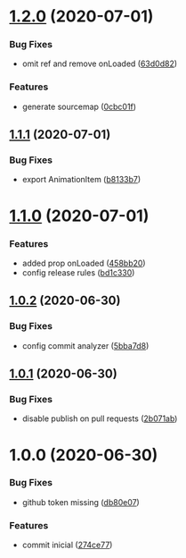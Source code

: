 # [1.2.0](https://github.com/rafaelnsantos/react-lottie/compare/v1.1.1...v1.2.0) (2020-07-01)


### Bug Fixes

* omit ref and remove onLoaded ([63d0d82](https://github.com/rafaelnsantos/react-lottie/commit/63d0d82d300902907f9c79e5eca874d5ca32b6f0))


### Features

* generate sourcemap ([0cbc01f](https://github.com/rafaelnsantos/react-lottie/commit/0cbc01f0680b4f82269e8951490118fde97d5cee))

## [1.1.1](https://github.com/rafaelnsantos/react-lottie/compare/v1.1.0...v1.1.1) (2020-07-01)


### Bug Fixes

* export AnimationItem ([b8133b7](https://github.com/rafaelnsantos/react-lottie/commit/b8133b71ae5b7a71ab4e90dd8a08edfff4c0175c))

# [1.1.0](https://github.com/rafaelnsantos/react-lottie/compare/v1.0.2...v1.1.0) (2020-07-01)


### Features

* added prop onLoaded ([458bb20](https://github.com/rafaelnsantos/react-lottie/commit/458bb207d1108fb0ba45c0742f2ca2b2a2993ce8))
* config release rules ([bd1c330](https://github.com/rafaelnsantos/react-lottie/commit/bd1c330f0380824f0a5920b69adf60eeb2fda7a4))

## [1.0.2](https://github.com/rafaelnsantos/react-lottie/compare/v1.0.1...v1.0.2) (2020-06-30)


### Bug Fixes

* config commit analyzer ([5bba7d8](https://github.com/rafaelnsantos/react-lottie/commit/5bba7d8be95cb35df6287b2849c417f2a5914264))

## [1.0.1](https://github.com/rafaelnsantos/react-lottie/compare/v1.0.0...v1.0.1) (2020-06-30)


### Bug Fixes

* disable publish on pull requests ([2b071ab](https://github.com/rafaelnsantos/react-lottie/commit/2b071ab7f90d1ecd4d9d140ceeb533aa3985727c))

# 1.0.0 (2020-06-30)


### Bug Fixes

* github token missing ([db80e07](https://github.com/rafaelnsantos/react-lottie/commit/db80e0788d59208331260341c7a31712103f253d))


### Features

* commit inicial ([274ce77](https://github.com/rafaelnsantos/react-lottie/commit/274ce77c3ad4e5b316b27d947b62395d5e461e63))
